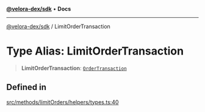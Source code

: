 [**@velora-dex/sdk**](../README.md) • **Docs**

***

[@velora-dex/sdk](../globals.md) / LimitOrderTransaction

# Type Alias: LimitOrderTransaction

> **LimitOrderTransaction**: [`OrderTransaction`](../-internal-/type-aliases/OrderTransaction.md)

## Defined in

[src/methods/limitOrders/helpers/types.ts:40](https://github.com/paraswap/paraswap-sdk/blob/master/src/methods/limitOrders/helpers/types.ts#L40)
